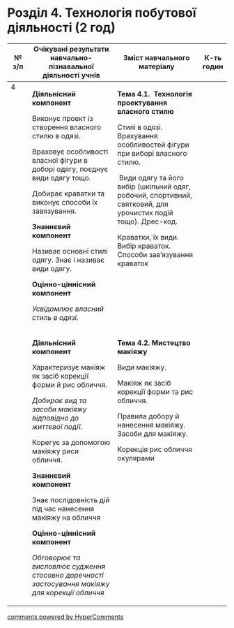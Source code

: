 <div id="hypercomments_widget" class="js-hypercomments-widget invisible"></div>

# Розділ 4. Технологія побутової діяльності (2 год)

<table>
<tr>
<td width="10%" align="center"><b>№ з/п</b></td>
<td width="40%" align="center"><b>Очікувані результати навчально-пізнавальної діяльності учнів</b></td>
<td width="40%" align="center"><b>Зміст навчального матеріалу</b></td>
<td width="10%" align="center"><b>К-ть годин</b></td>
</tr>
<tbody>
<tr>
<td rowspan="2" width="10%" style="vertical-align:top !important;">4</td>
<td width="40%" style="vertical-align:top !important;">
<p><strong>Діяльнісний компонент</strong></p>
<p>Виконує проект із створення власного стилю в одязі.</p>
<p>Враховує особливості власної фігури в доборі одягу, поєднує види одягу тощо.&nbsp;</p>
<p>Добирає краватки та виконує способи їх завязування.</p>
<p><strong>Знаннєвий компонент</strong></p>
<p>Називає основні стилі одягу. Знає і називає види одягу.</p>
<p><strong>Оцінно-ціннісний компонент</strong></p>
<p><em>Усвідомлює власний стиль в одязі</em>.</p>
</td>
<td width="40%" style="vertical-align:top !important;">
<p><strong>Тема 4.1.&nbsp; Технологія проектування власного стилю</strong></p>
<p>Стилі в одязі. Врахування особливостей фігури при виборі власного стилю.</p>
<p>&nbsp;Види одягу та його вибір (шкільний одяг, робочий, спортивний, святковий, для урочистих подій тощо). Дрес-код.</p>
<p>Краватки, їх види. Вибір краваток. Способи зав&rsquo;язування краваток</p>
</td>
<td width="10%" style="vertical-align:top !important;"></td>
</tr>
<tr>
<td width="40%" style="vertical-align:top !important;">
<p><strong>Діяльнісний компонент</strong></p>
<p>Характеризує макіяж як засіб корекції форми й рис обличчя.</p>
<p><em>Добирає вид та засоби макіяжу відповідно до життєвої події</em>.</p>
<p>Корегує за допомогою макіяжу риси обличчя.</p>
<p><strong>Знаннєвий компонент</strong></p>
<p>Знає послідовність дій під час нанесення макіяжу на обличчя</p>
<p><strong>Оцінно-ціннісний компонент</strong></p>
<p><em>Обговорює та висловлює судження стосовно доречності застосування макіяжу для корекції обличчя</em></p>
</td>
<td width="40%" style="vertical-align:top !important;">
<p><strong>Тема 4.2. Мистецтво макіяжу</strong></p>
<p>Види макіяжу.</p>
<p>Макіяж як засіб корекції форми та рис обличчя.</p>
<p>Правила добору й нанесення макіяжу. Засоби для макіяжу.</p>
<p>Корекція рис обличчя&nbsp; окулярами</p>
</td>
<td width="10%" style="vertical-align:top !important;"></td>
</tr>
</table>

<div class="js-hypercomments-container">
<a href="http://hypercomments.com" class="hc-link" title="comments widget">comments powered by HyperComments</a>
</div>